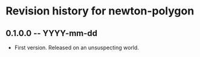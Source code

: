 # Revision history for newton-polygon

## 0.1.0.0 -- YYYY-mm-dd

* First version. Released on an unsuspecting world.
